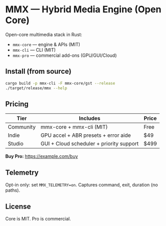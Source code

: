 # MMX — Hybrid Media Engine (Open Core)

Open-core multimedia stack in Rust:
- `mmx-core` — engine & APIs (MIT)
- `mmx-cli` — CLI (MIT)
- `mmx-pro` — commercial add-ons (GPU/GUI/Cloud)

## Install (from source)
```bash
cargo build -p mmx-cli -F mmx-core/gst --release
./target/release/mmx --help
```

## Pricing
| Tier     | Includes                                     | Price |
|----------|----------------------------------------------|-------|
| Community| mmx-core + mmx-cli (MIT)                     | Free  |
| Indie    | GPU accel + ABR presets + error aide         | $49  |
| Studio   | GUI + Cloud scheduler + priority support     | $499 |

**Buy Pro:** https://example.com/buy

## Telemetry
Opt-in only: set `MMX_TELEMETRY=on`. Captures command, exit, duration (no paths).

## License
Core is MIT. Pro is commercial.
